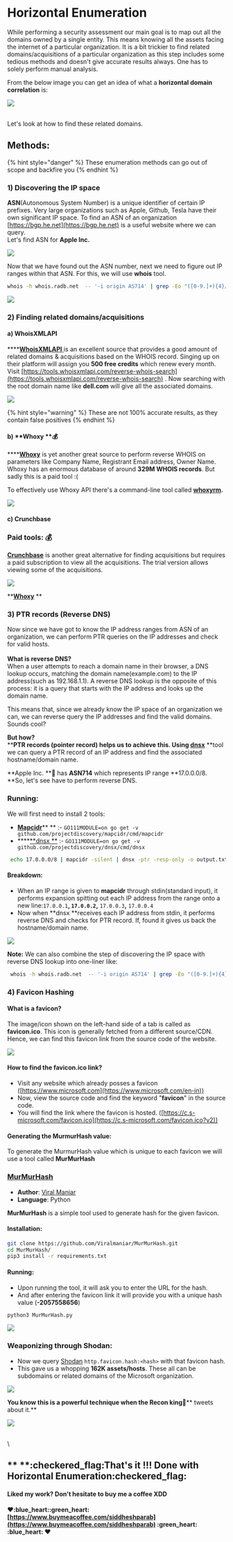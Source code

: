# Horizontal Enumeration

While performing a security assessment our main goal is to map out all the domains owned by a single entity. This means knowing all the assets facing the internet of a particular organization. It is a bit trickier to find related domains/acquisitions of a particular organization as this step includes some tedious methods and doesn't give accurate results always. One has to solely perform manual analysis.

From the below image you can get an idea of what a **horizontal domain correlation** is:

![](../.gitbook/assets/enumeration-2-.png)

\
Let's look at how to find these related domains.

## Methods:

{% hint style="danger" %}
These enumeration methods can go out of scope and backfire you
{% endhint %}

### 1) Discovering the IP space

**ASN**(Autonomous System Number) is a unique identifier of certain IP prefixes. Very large organizations such as Apple, Github, Tesla have their own significant IP space. To find an ASN of an organization [https://bgp.he.net](https://bgp.he.net) is a useful website where we can query.\
Let's find ASN for **Apple Inc.**

![](../.gitbook/assets/hurricane.png)

Now that we have found out the ASN number, next we need to figure out IP ranges within that ASN. For this, we will use **whois** tool.

```bash
whois -h whois.radb.net  -- '-i origin AS714' | grep -Eo "([0-9.]+){4}/[0-9]+" | uniq
```

![](../.gitbook/assets/asnip.png)

### 2) Finding related domains/acquisitions

#### a) **WhoisXMLAPI**

****[**WhoisXMLAPI** ](https://www.whoisxmlapi.com)is an excellent source that provides a good amount of related domains & acquisitions based on the WHOIS record. Singing up on their platform will assign you **500 free credits** which renew every month.\
Visit [https://tools.whoisxmlapi.com/reverse-whois-search](https://tools.whoisxmlapi.com/reverse-whois-search) . Now searching with the root domain name like **dell.com** will give all the associated domains.

![](../.gitbook/assets/whoisxml.png)

{% hint style="warning" %}
These are not 100% accurate results, as they contain false positives &#x20;
{% endhint %}

#### b) **Whoxy **:moneybag:&#x20;

****[**Whoxy**](https://www.whoxy.com) is yet another great source to perform reverse WHOIS on parameters like Company Name, Registrant Email address, Owner Name. Whoxy has an enormous database of around **329M WHOIS records**. But sadly this is a paid tool :(

To effectively use Whoxy API there's a command-line tool called [**whoxyrm**](https://github.com/MilindPurswani/whoxyrm)**.**

![](../.gitbook/assets/whoxyrm.png)



#### c) Crunchbase

### Paid tools: :moneybag:&#x20;

[**Crunchbase**](https://www.crunchbase.com) is another great alternative for finding acquisitions but requires a paid subscription to view all the acquisitions. The trial version allows viewing some of the acquisitions.

![](../.gitbook/assets/crunchbase.png)

****[**Whoxy**](https://www.whoxy.com)** **

### 3) PTR records (Reverse DNS)

Now since we have got to know the IP address ranges from ASN of an organization, we can perform PTR queries on the IP addresses and check for valid hosts.\
\
**What is reverse DNS?**\
When a user attempts to reach a domain name in their browser, a DNS lookup occurs, matching the domain name(example.com) to the IP address(such as 192.168.1.1). A reverse DNS lookup is the opposite of this process: it is a query that starts with the IP address and looks up the domain name.

This means that, since we already know the IP space of an organization we can, we can reverse query the IP addresses and find the valid domains. Sounds cool?

**But how?**\
****PTR records (pointer record) helps us to achieve this. Using [**dnsx**](https://github.com/projectdiscovery/dnsx)** **tool we can query a PTR record of an IP address and find the associated hostname/domain name.

**Apple Inc. **:apple:  has **ASN714** which represents IP range **17.0.0.0/8. **So, let's see have to perform reverse DNS.

### Running:

We will first need to install 2 tools:

* [**Mapcidr**](https://github.com/projectdiscovery/mapcidr)** ** :- `GO111MODULE=on go get -v github.com/projectdiscovery/mapcidr/cmd/mapcidr`
* ****[**dnsx **](https://github.com/projectdiscovery/dnsx)       :- `GO111MODULE=on go get -v github.com/projectdiscovery/dnsx/cmd/dnsx`

```bash
 echo 17.0.0.0/8 | mapcidr -silent | dnsx -ptr -resp-only -o output.txt
```

#### Breakdown:

* When an IP range is given to **mapcidr** through stdin(standard input), it performs expansion spitting out each IP address from the range onto a new line:`17.0.0.1`**, **`17.0.0.2`**,** `17.0.0.3`**,** `17.0.0.4`
* Now when **dnsx **receives each IP address from stdin, it performs reverse DNS and checks for PTR record. If, found it gives us back the hostname/domain name.

![](../.gitbook/assets/ptr.png)

**Note:** We can also combine the step of discovering the IP space with reverse DNS lookup into one-liner like:

```bash
 whois -h whois.radb.net  -- '-i origin AS714' | grep -Eo "([0-9.]+){4}/[0-9]+" | uniq | mapcidr -silent | dnsx -ptr -resp-only
```

### 4) Favicon Hashing

#### What is a favicon?

The image/icon shown on the left-hand side of a tab is called as **favicon.ico**. This icon is generally fetched from a different source/CDN. Hence, we can find this favicon link from the source code of the website.

![](../.gitbook/assets/favicon.png)

#### How to find the favicon.ico link?

* Visit any website which already posses a favicon ([https://www.microsoft.com](https://www.microsoft.com/en-in))
* Now, view the source code and find the keyword "**favicon**" in the source code.
* You will find the link where the favicon is hosted. ([https://c.s-microsoft.com/favicon.ico](https://c.s-microsoft.com/favicon.ico?v2))

#### Generating the MurmurHash value:

To generate the MurmurHash value which is unique to each favicon we will use a tool called **MurMurHash**

### ****[**MurMurHash**](https://github.com/Viralmaniar/MurMurHash)****

* **Author**: [Viral Maniar](https://github.com/Viralmaniar)
* **Language**: Python

**MurMurHash** is a simple tool used to generate hash for the given favicon.

#### Installation:

```bash
git clone https://github.com/Viralmaniar/MurMurHash.git
cd MurMurHash/
pip3 install -r requirements.txt
```

#### Running:&#x20;

* Upon running the tool, it will ask you to enter the URL for the hash.
* And after entering the favicon link it will provide you with a unique hash value (**-2057558656**)&#x20;

```bash
python3 MurMurHash.py
```

![](../.gitbook/assets/favicontool.png)

### Weaponizing through Shodan:

* Now we query [Shodan](https://www.shodan.io) `http.favicon.hash:<hash>` with that favicon hash.
* This gave us a whopping **162K assets/hosts**. These all can be subdomains or related domains of the Microsoft organization.

![](../.gitbook/assets/shodanfavicon.png)



**You know this is a powerful technique when the Recon king**:crown:** tweets about it.**

![](../.gitbook/assets/jhaddixtweet.png)

\
\


## ** **:checkered\_flag:**That's it !!! Done with Horizontal Enumeration**:checkered\_flag:&#x20;

#### Liked my work? Don't hesitate to buy me a coffee XDD

#### :heart::blue\_heart::green\_heart: [https://www.buymeacoffee.com/siddheshparab](https://www.buymeacoffee.com/siddheshparab) :green\_heart: :blue\_heart: :heart:&#x20;









